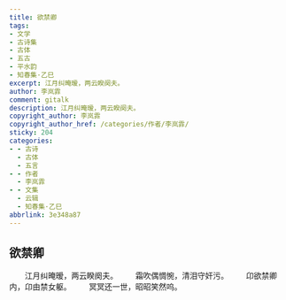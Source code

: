 ```yaml
---
title: 欲禁卿
tags:
- 文学
- 古诗集
- 古体
- 五古
- 平水韵
- 知春集·乙巳
excerpt: 江月纠晻暧，两云睽阕夫。
author: 李岚霏
comment: gitalk
description: 江月纠晻暧，两云睽阕夫。
copyright_author: 李岚霏
copyright_author_href: /categories/作者/李岚霏/
sticky: 204
categories:
- - 古诗
  - 古体
  - 五言
- - 作者
  - 李岚霏
- - 文集
  - 云辑
  - 知春集·乙巳
abbrlink: 3e348a87
---
```

## 欲禁卿
&emsp;&emsp;江月纠晻暧，两云睽阕夫。
&emsp;&emsp;霜吹偶惆惋，清泪守奸污。
&emsp;&emsp;卬欲禁卿内，卬由禁女躯。
&emsp;&emsp;冥冥还一世，昭昭笑然呜。